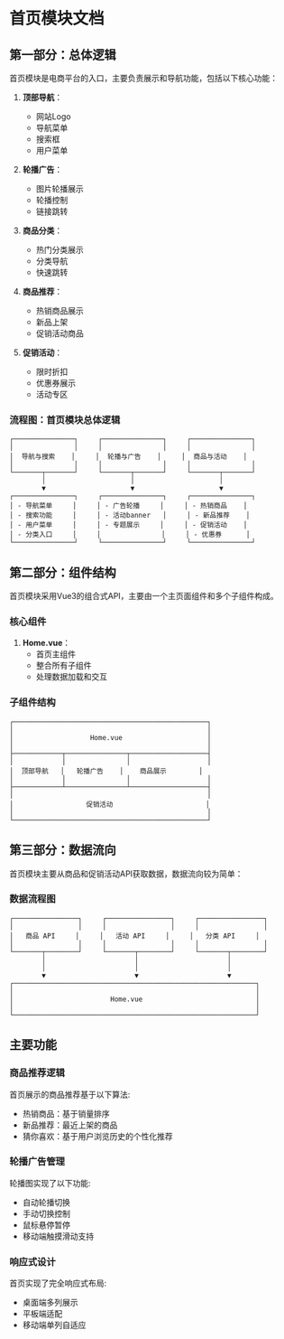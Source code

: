 # 首页模块文档

## 第一部分：总体逻辑

首页模块是电商平台的入口，主要负责展示和导航功能，包括以下核心功能：

1. **顶部导航**：
   - 网站Logo
   - 导航菜单
   - 搜索框
   - 用户菜单

2. **轮播广告**：
   - 图片轮播展示
   - 轮播控制
   - 链接跳转

3. **商品分类**：
   - 热门分类展示
   - 分类导航
   - 快速跳转

4. **商品推荐**：
   - 热销商品展示
   - 新品上架
   - 促销活动商品

5. **促销活动**：
   - 限时折扣
   - 优惠券展示
   - 活动专区

### 流程图：首页模块总体逻辑

```
┌───────────────┐     ┌───────────────┐     ┌───────────────┐
│               │     │               │     │               │
│  导航与搜索    │     │  轮播与广告    │     │  商品与活动    │
│               │     │               │     │               │
└───────┬───────┘     └───────┬───────┘     └───────┬───────┘
        │                     │                     │
        ▼                     ▼                     ▼
┌───────────────┐     ┌───────────────┐     ┌───────────────┐
│ - 导航菜单     │     │ - 广告轮播     │     │ - 热销商品    │
│ - 搜索功能     │     │ - 活动banner   │     │ - 新品推荐    │
│ - 用户菜单     │     │ - 专题展示     │     │ - 促销活动    │
│ - 分类入口     │     │               │     │ - 优惠券      │
└───────────────┘     └───────────────┘     └───────────────┘
```

## 第二部分：组件结构

首页模块采用Vue3的组合式API，主要由一个主页面组件和多个子组件构成。

### 核心组件

1. **Home.vue**：
   - 首页主组件
   - 整合所有子组件
   - 处理数据加载和交互

### 子组件结构

```
┌────────────────────────────────────────────────┐
│                                                │
│                   Home.vue                     │
│                                                │
├────────────┬───────────────┬───────────────────┤
│            │               │                   │
│  顶部导航   │   轮播广告    │    商品展示        │
│            │               │                   │
├────────────┴───────────────┴───────────────────┤
│                                                │
│                  促销活动                       │
│                                                │
└────────────────────────────────────────────────┘
```

## 第三部分：数据流向

首页模块主要从商品和促销活动API获取数据，数据流向较为简单：

### 数据流程图

```
┌────────────────┐     ┌────────────────┐     ┌────────────────┐
│                │     │                │     │                │
│   商品 API     │     │   活动 API     │     │   分类 API     │
│                │     │                │     │                │
└───────┬────────┘     └───────┬────────┘     └───────┬────────┘
        │                      │                      │
        │                      │                      │
        ▼                      ▼                      ▼
┌────────────────────────────────────────────────────────────┐
│                                                            │
│                        Home.vue                            │
│                                                            │
└────────────────────────────────────────────────────────────┘
```

## 主要功能

### 商品推荐逻辑

首页展示的商品推荐基于以下算法:
- 热销商品：基于销量排序
- 新品推荐：最近上架的商品
- 猜你喜欢：基于用户浏览历史的个性化推荐

### 轮播广告管理

轮播图实现了以下功能:
- 自动轮播切换
- 手动切换控制
- 鼠标悬停暂停
- 移动端触摸滑动支持

### 响应式设计

首页实现了完全响应式布局:
- 桌面端多列展示
- 平板端适配
- 移动端单列自适应 